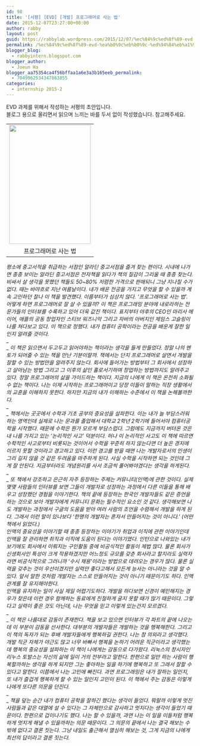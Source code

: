 ```yaml
---
id: 98
title: '[서평] [EVD] [개발] 프로그래머로 사는 법'
date: 2015-12-07T23:27:00+00:00
author: rabby
layout: post
guid: https://rabbylab.wordpress.com/2015/12/07/%ec%84%9c%ed%8f%89-evd-%ea%b0%9c%eb%b0%9c-%ed%94%84%eb%a1%9c%ea%b7%b8%eb%9e%98%eb%a8%b8%eb%a1%9c-%ec%82%ac%eb%8a%94-%eb%b2%95
permalink: /%ec%84%9c%ed%8f%89-evd-%ea%b0%9c%eb%b0%9c-%ed%94%84%eb%a1%9c%ea%b7%b8%eb%9e%98%eb%a8%b8%eb%a1%9c-%ec%82%ac%eb%8a%94-%eb%b2%95/
blogger_blog:
  - rabbyintern.blogspot.com
blogger_author:
  - Joeun Ha
blogger_aa75354ca4f56bffaa1a6e3a3b165eeb_permalink:
  - 7049962534347863855
categories:
  - internship 2015-2
---
```

EVD 과제를 위해서 작성하는 서평의 초안입니다.  
블로그 용으로 올리면서 읽으며 느끼는 바를 두서 없이 작성했습니다. 참고해주세요.

<table align="center" cellpadding="0" cellspacing="0" class="tr-caption-container" style="margin-left:auto;margin-right:auto;text-align:center;">
  <tr>
    <td style="text-align:center;">
      <a href="http://file.newswire.co.kr/data/datafile2/thumb_480/2012/11/20121116115619_1102803027.jpg" style="margin-left:auto;margin-right:auto;"><img border="0" src="http://file.newswire.co.kr/data/datafile2/thumb_480/2012/11/20121116115619_1102803027.jpg" height="320" width="219" /></a>
    </td>
  </tr>
  
  <tr>
    <td class="tr-caption" style="text-align:center;">
      프로그래머로 사는 법
    </td>
  </tr>
</table>

_평소에 중고서적을 취급하는 서점인 알라딘 중고서점을 즐겨 찾는 편이다. 시내에 나가면 종종 보이는 알라딘 중고서점은 전자책을 읽다가 책의 질감이 그리울 때 종종 찾는다. 비싸서 살 생각을 못했던 책들도 50~80% 저렴한 가격으로 판매되니 그냥 지나칠 수가 없다. 때는 바야흐로 지난 여름날이다. 내가 배운 전공을 가지고 무엇을 할 수 있을까 계속 고민하던 찰나 이 책을 발견했다. 이름부터가 심상치 않다. &#8216;프로그래머로 사는 법&#8217;. 어떻게 하면 프로그래머로 잘 살 수 있을까? 이 책은 프로그래밍 분야에 내로라하는 전문가들의 인터뷰를 수록하고 있어 더욱 값진 책이다. 표지부터 야후의 CEO인 마리사 메이어, 애플의 공동 창업자인 스티브 워즈니악 그리고 자바의 아버지인 제임스 고슬링이 나를 쳐다보고 있다. 이 책으로 정했다. 내가 컴퓨터 공학이라는 전공을 배운게 잘한 일인지 알려줄 것이다._  
_  
_ _이 책은 읽으면서 두고두고 읽어야하는 책이라는 생각을 들게 만들었다. 정말 나의 멘토가 되어줄 수 있는 책을 만난 기분이랄까. 책에서는 단지 프로그래머로 살면서 개발을 잘할 수 있는 방법만을 알려주지 않는다. 회사에 들어가는 방법부터 그 회사에서 성장하고 살아남는 방법 그리고 그 이후의 삶인 홀로서기하며 창업하는 방법까지도 알려주고 있다. 정말 프로그래머의 삶을 가이드하는 책이다. 지금의 나에게 이 책은 온전히 소화될 수 없는 책이다. 나는 이제 시작하는 프로그래머이고 당장 이들이 말하는 직장 생활에서의 교훈을 이해하지 못한다. 하지만 지금의 내가 이해하는 수준에서 이 책을 논해볼까한다._  
_  
_ _책에서는 곳곳에서 수학과 기초 공부의 중요성을 설파한다. 이는 내가 늘 부담스러워하는 영역인데 실제로 나는 문과를 졸업해서 대학교 2학년 2학기에 들어서야 컴퓨터공학을 시작했다. 때문에 수학은 뭔가 모르게 부담스럽다. 그럼에도 지금까지 버텨온 것은 내 나름 가지고 있는 &#8216;논리적인 사고&#8217; 덕분이다. 허나 이 논리적인 사고도 이 책에 따르면 수학적인 사고로부터 비롯되는 것이어서 수학을 꾸준히 하지 않는다면 더 높은 경지에 이르지 못할 것이라고 경고하고 있다. 이런 경고를 받을 때면 나는 개발자로서의 인생이 그리 길지 않을 것 같은 두려움을 마주하게 된다. 사실 수학을 시작하면 되는 것인데 그게 잘 안된다. 지금부터라도 개념원리를 사서 조금씩 풀어봐야겠다는 생각을 하게된다._  
_  
_ _또 책에서 강조하고 은근히 자주 등장하는 주제는 커뮤니티(인맥)에 관한 것이다. 실제 몇몇 사람들의 인터뷰를 보면 그들이 개발자로 성장하는 과정에서 다른 이들을 통해 배우고 성장했던 경험을 이야기한다. 책의 끝에 등장하는 한국인 개발자들도 같은 증언을 하는 것으로 보아 개발자에게 커뮤니티 문화는 필수적인 요소인 것 같다. 생각해보면 나도 개발하는 과정에서 구글의 도움을 받아 여러 사람의 조언을 수렴해서 개발을 하게 된다. 그래서 이런 말이 있나보다 &#8216;한명의 개발자는 혼자서 만들어지는 것이 아니다.&#8217; (어떤 책에서 읽었다.)_  
_인맥의 중요성을 이야기할 때 종종 등장하는 이야기가 취업과 이직에 관한 이야기인데 인맥을 잘 관리하면 취직과 이직에 도움이 된다는 이야기였다. 인턴으로 나와있는 내가 보기에도 회사에서 이뤄지는 구인활동 중에 비공식적인 활동이 제법 많다. 물론 회사가 신생회사인 특성이 크게 작용하겠지만 어느정도 규모를 갖춘 회사라고 할지라도 실력자라면 비공식적으로 그러니까 &#8216;수시 채용&#8217;이라는 방법으로 데려오는 경우가 많다. 물론 실력을 갖추는 것이 우선이겠지만 실력만 좋다고해서 모든게 능사는 아니라는 것을 알 수 있다. 앞서 말한 것처럼 개발자는 스스로 만들어지는 것이 아니기 때문이기도 하다. 인맥 관계를 잘 유지해야한다._  
_인맥을 유지하는 일이 사실 제일 어렵기도하다. 개발을 하다보면 신경이 예민해지는 경우가 잦은데 이런 경우 함께하는 동료에게 친절하게 굴지 못할 때가 많기 때문이다. 그렇다고 실력이 좋은 것도 아닌데, 나는 무엇을 믿고 이렇게 있는건지 모르겠다._  
_  
_ _이 책은 나름대로 감동이 존재한다. 책을 보고 있으면 인터뷰가 각 파트의 끝에 나오는데 이 부분이 감동을 선사한다. 대부분의 개발자들은 개발하는 것을 행복해한다. 그리고 이 책의 독자가 되는 후배 개발자들에게 행복하길 권한다. 나는 참 의외라고 생각했다. 개발 직군 자체가 야근도 많고 너무 바빠서 행복을 논하기 어려운 직군이라고 생각했는데 행복의 중요성을 설파하는 이 책이 나에게는 감동으로 다가왔다. 리눅스의 창시자인 리누스 토발스는 자신의 삶에 일이 거의 전부라고 말한다. 한편으로 일만 하는 사람이 행복할까하는 생각을 하게 되지만 그는 좋아하는 일을 하기에 행복하고 또 그래서 잘할 수 있다고 말한다. 이쯤에서 나는 고민에 빠진다. 과연 프로그래밍은 내가 잘하는 일인지, 또 내가 즐겁게 행복하게 할 수 있는 일인지 고민이 된다. 이 책에서 주는 감동은 이렇게 나에게 또다른 의문을 던진다._  
_  
_ _책을 덮는 순간 내가 컴퓨터 공학을 잘하긴 했다는 생각이 들었다. 뭐랄까 이렇게 멋진 사람들과 같은 대열에 설 수 있다는 그 자체만으로 감사하고 멋지다는 생각이 들었기 때문이다. 한편으로 겁이나기도 했다. 나는 할 수 있을까, 과연 나는 이 일을 이들처럼 행복하게 멋지게 해낼 수 있을까하는 의문 때문이다. 그 의문의 끝에서 나는 결국 해보는 수 밖에 없다고 결론 짓는다. 그냥 내일도 출근해서 열심히 해보는 것, 그게 지금의 나에게 최선의 답이라고 결론 짓는다._